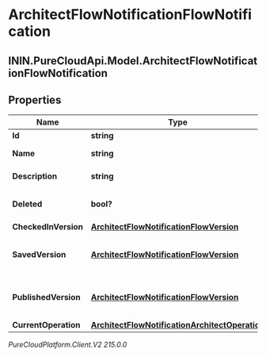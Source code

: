 # ArchitectFlowNotificationFlowNotification

## ININ.PureCloudApi.Model.ArchitectFlowNotificationFlowNotification

## Properties

|Name | Type | Description | Notes|
|------------ | ------------- | ------------- | -------------|
| **Id** | **string** | The flow ID | [optional] |
| **Name** | **string** | The flow name | [optional] |
| **Description** | **string** | The flow description | [optional] |
| **Deleted** | **bool?** | The flow deleted state | [optional] |
| **CheckedInVersion** | [**ArchitectFlowNotificationFlowVersion**](ArchitectFlowNotificationFlowVersion) |  | [optional] |
| **SavedVersion** | [**ArchitectFlowNotificationFlowVersion**](ArchitectFlowNotificationFlowVersion) | A bare-bones flow version object | [optional] |
| **PublishedVersion** | [**ArchitectFlowNotificationFlowVersion**](ArchitectFlowNotificationFlowVersion) | A bare-bones flow version object | [optional] |
| **CurrentOperation** | [**ArchitectFlowNotificationArchitectOperation**](ArchitectFlowNotificationArchitectOperation) |  | [optional] |



_PureCloudPlatform.Client.V2 215.0.0_
